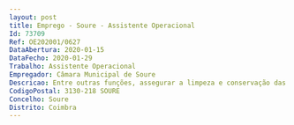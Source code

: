 ```yaml
--- 
layout: post
title: Emprego - Soure - Assistente Operacional
Id: 73709
Ref: OE202001/0627
DataAbertura: 2020-01-15
DataFecho: 2020-01-29
Trabalho: Assistente Operacional
Empregador: Câmara Municipal de Soure
Descricao: Entre outras funções, assegurar a limpeza e conservação das instalações, colaborar eventualmente nos trabalhos  auxiliares  de montagem, desmontagem e conservação de equipamentos e materiais, auxiliar a execução de cargas e descargas, realizar tarefas de arrumação e distribuição, executar outras tarefas simples, não especificadas, de caráter manual e exigindo principalmente esforço físico e conhecimentos práticos.
CodigoPostal: 3130-218 SOURE
Concelho: Soure
Distrito: Coimbra
--- 
```

